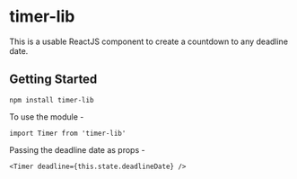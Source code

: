 # timer-lib

This is a usable ReactJS component to create a countdown to any deadline date.

## Getting Started



```
npm install timer-lib
```
To use the module -

```
import Timer from 'timer-lib'
```

Passing the deadline date as props -

```
<Timer deadline={this.state.deadlineDate} />
```
